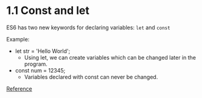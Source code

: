 # 1.1 Const and let

ES6 has two new keywords for declaring variables: `let` and `const`

Example:    

* let str = 'Hello World';
  * Using let, we can create variables which can be changed later in the program. 
* const num = 12345;
  * Variables declared with const can never be changed.

[Reference](https://www.udemy.com/es6-bootcamp-next-generation-javascript/?ranMID=39197&ranEAID=Fh5UMknfYAU&ranSiteID=Fh5UMknfYAU-WILZlFH2IwWhRIe45YAF1Q&LSNPUBID=Fh5UMknfYAU%20%20)

